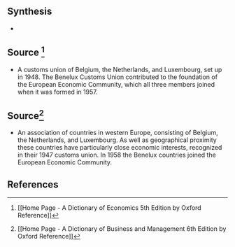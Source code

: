 ## Synthesis
- 
## Source [^1]
- A customs union of Belgium, the Netherlands, and Luxembourg, set up in 1948. The Benelux Customs Union contributed to the foundation of the European Economic Community, which all three members joined when it was formed in 1957.
## Source[^2]
- An association of countries in western Europe, consisting of Belgium, the Netherlands, and Luxembourg. As well as geographical proximity these countries have particularly close economic interests, recognized in their 1947 customs union. In 1958 the Benelux countries joined the European Economic Community.
## References

[^1]: [[Home Page - A Dictionary of Economics 5th Edition by Oxford Reference]]
[^2]: [[Home Page - A Dictionary of Business and Management 6th Edition by Oxford Reference]]